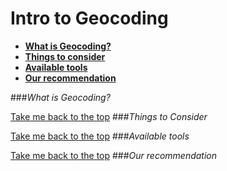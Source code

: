 Intro to Geocoding
=======================


- [**What is Geocoding?**](https://github.com/eklucas/Little-Helpers/blob/master/Intro_to_geocoding.md#what-is-geocoding) 
- [**Things to consider**](https://github.com/eklucas/Little-Helpers/blob/master/Intro_to_geocoding.md#things-to-consider)
- [**Available tools**](https://github.com/eklucas/Little-Helpers/blob/master/Intro_to_geocoding.md#available-tools)
- [**Our recommendation**](https://github.com/eklucas/Little-Helpers/blob/master/Intro_to_geocoding.md#our-recommendation) 

###_What is Geocoding?_

[Take me back to the top](https://github.com/eklucas/Little-Helpers/blob/master/Intro_to_geocoding.md#intro-to-geocoding)
###_Things to Consider_

[Take me back to the top](https://github.com/eklucas/Little-Helpers/blob/master/Intro_to_geocoding.md#intro-to-geocoding)
###_Available tools_

[Take me back to the top](https://github.com/eklucas/Little-Helpers/blob/master/Intro_to_geocoding.md#intro-to-geocoding)
###_Our recommendation_
